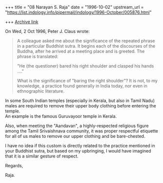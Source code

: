 +++
title = "08 Narayan S. Raja"
date = "1996-10-02"
upstream_url = "https://list.indology.info/pipermail/indology/1996-October/005876.html"

+++
[Archive link](https://list.indology.info/pipermail/indology/1996-October/005876.html)



On Wed, 2 Oct 1996, Peter J. Claus wrote:

> A colleague asked me about the significance of the
> repeated phrase in a particular Buddhist sutra.  It
> begins each of the discourses of the Buddha, after he
> arrived at a meeting place and is greeted.  The phrase
> is translated:
>  
> "He (the questioner) bared his right shoulder and
> clasped his hands ...."
>  
> What is the significance of "baring the right
> shoulder"?  It is not, to my knowledge, a practice
> found generally in India today, nor even in
> ethnographic literature.  


In some South Indian temples (especially in Kerala, 
but also in Tamil Nadu) males are required to remove 
their upper body clothing before entering the temple.  
An example is the famous Guruvayoor temple in Kerala.

Also, when meeting the "Aandavan", a highly-respected 
religious figure among the Tamil Srivaishnava
community, it was proper respectful etiquette for all 
of us males to remove our upper clothing and be 
bare-chested.

I have no idea if this custom is directly related to 
the practice mentioned in your Buddhist sutra, but 
based on my upbringing, I would have imagined that
it is a similar gesture of respect. 

Regards,


Raja.





